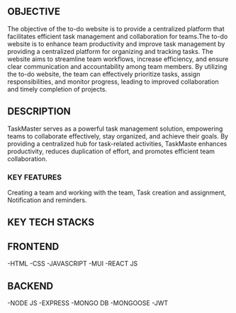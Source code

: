## OBJECTIVE

The objective of the to-do website is to provide a centralized platform that facilitates efficient task management and collaboration for teams.The to-do website is to enhance team productivity and improve task management by providing a centralized platform for organizing and tracking tasks. The website aims to streamline team workflows, increase efficiency, and ensure clear communication and accountability among team members. By utilizing the to-do website, the team can effectively prioritize tasks, assign responsibilities, and monitor progress, leading to improved collaboration and timely completion of projects.

## DESCRIPTION
 TaskMaster serves as a powerful task management solution, empowering teams to collaborate effectively, stay organized, and achieve their goals. By providing a centralized hub for task-related activities, TaskMaste enhances productivity, reduces duplication of effort, and promotes efficient team collaboration.

### KEY FEATURES

Creating a team and working with the team, Task creation and assignment, Notification and reminders.

## KEY TECH STACKS

## FRONTEND
-HTML
-CSS
-JAVASCRIPT
-MUI
-REACT JS


## BACKEND
-NODE JS
-EXPRESS
-MONGO DB
-MONGOOSE
-JWT 
